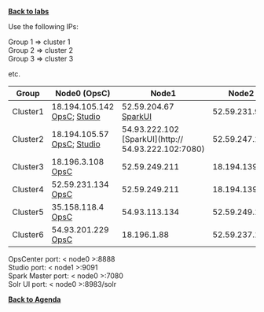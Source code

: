 **[Back to labs](./..)**


Use the following IPs:  

Group 1 => cluster 1  
Group 2 => cluster 2  
Group 3 => cluster 3

etc.


|  Group    |  Node0 (OpsC)  |  Node1         | Node2               |  
|-----------|----------------|----------------|---------------------|
| Cluster1  | 18.194.105.142 [OpsC](http://18.194.105.142:8888); [Studio](http://18.194.105.142:9091) | 52.59.204.67 [SparkUI](http://52.59.204.67:7080)| 52.59.231.90        |
| Cluster2  | 18.194.105.57 [OpsC](http://18.194.105.57:8888); [Studio](http://18.194.105.57:9091) | 54.93.222.102 [SparkUI](http:// 54.93.222.102:7080)| 52.59.247.128       |   
| Cluster3  | 18.196.3.108 [OpsC](http://18.196.3.108:8888)  | 52.59.249.211  | 18.194.139.95       |
| Cluster4  | 52.59.231.134 [OpsC](http://52.59.231.134:8888) | 52.59.249.211  | 18.194.139.95       |
| Cluster5  | 35.158.118.4 [OpsC](http://35.158.118.4:8888)  | 54.93.113.134  | 52.59.249.166       |
| Cluster6  | 54.93.201.229 [OpsC](http://54.93.201.229:8888) | 18.196.1.88    | 52.59.237.106       |


OpsCenter port: < node0 >:8888    
Studio port: < node1 >:9091   
Spark Master port: < node0 >:7080   
Solr UI port: < node0 >:8983/solr   



**[Back to Agenda](./..)**
